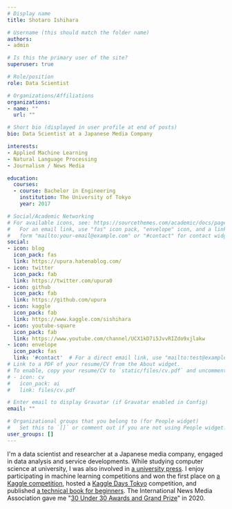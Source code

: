 ```yaml
---
# Display name
title: Shotaro Ishihara

# Username (this should match the folder name)
authors:
- admin

# Is this the primary user of the site?
superuser: true

# Role/position
role: Data Scientist

# Organizations/Affiliations
organizations:
- name: ""
  url: ""

# Short bio (displayed in user profile at end of posts)
bio: Data Scientist at a Japanese Media Company

interests:
- Applied Machine Learning
- Natural Language Processing
- Journalism / News Media

education:
  courses:
  - course: Bachelor in Engineering
    institution: The University of Tokyo
    year: 2017

# Social/Academic Networking
# For available icons, see: https://sourcethemes.com/academic/docs/page-builder/#icons
#   For an email link, use "fas" icon pack, "envelope" icon, and a link in the
#   form "mailto:your-email@example.com" or "#contact" for contact widget.
social:
- icon: blog
  icon_pack: fas
  link: https://upura.hatenablog.com/
- icon: twitter
  icon_pack: fab
  link: https://twitter.com/upura0
- icon: github
  icon_pack: fab
  link: https://github.com/upura
- icon: kaggle
  icon_pack: fab
  link: https://www.kaggle.com/sishihara
- icon: youtube-square
  icon_pack: fab
  link: https://www.youtube.com/channel/UCX1kD7i5JvvRIZdo9xjlakw
- icon: envelope
  icon_pack: fas
  link: '#contact'  # For a direct email link, use "mailto:test@example.org".
# Link to a PDF of your resume/CV from the About widget.
# To enable, copy your resume/CV to `static/files/cv.pdf` and uncomment the lines below.
# - icon: cv
#   icon_pack: ai
#   link: files/cv.pdf

# Enter email to display Gravatar (if Gravatar enabled in Config)
email: ""

# Organizational groups that you belong to (for People widget)
#   Set this to `[]` or comment out if you are not using People widget.
user_groups: []
---
```


I'm a data scientist and researcher at a Japanese media company, engaged in data analysis and service developments.
While studying computer science at university, I was also involved in [a university press](http://www.todaishimbun.org/).
I enjoy participating in machine learning competitions and won the first place on [a Kaggle competition](https://www.kaggle.com/c/petfinder-adoption-prediction), hosted a [Kaggle Days Tokyo](https://kaggledays.com/events/tokyo2019/) competition, and published [a technical book for beginners](https://www.kspub.co.jp/book/detail/5190067.html).
The International News Media Association gave me "[30 Under 30 Awards and Grand Prize](https://www.inma.org/blogs/main/post.cfm/INMA-unveils-30-rising-stars-in-global-news-media-with-young-professionals-awards)" in 2020.

